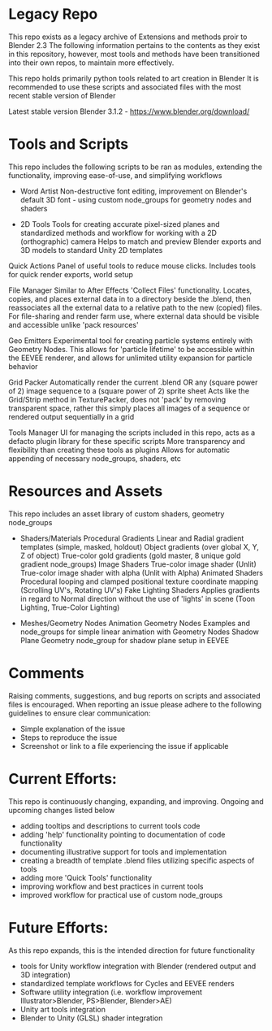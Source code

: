 # Legacy Repo
This repo exists as a legacy archive of Extensions and methods proir to Blender 2.3
The following information pertains to the contents as they exist in this repository, however, most tools and methods have been transitioned into their own repos, to maintain more effectively.

This repo holds primarily python tools related to art creation in Blender
It is recommended to use these scripts and associated files with the most recent stable version of Blender

Latest stable version Blender 3.1.2 - https://www.blender.org/download/

# Tools and Scripts
This repo includes the following scripts to be ran as modules, extending the functionality, improving ease-of-use, and simplifying workflows

- Word Artist
  Non-destructive font editing, improvement on Blender's default 3D font - using custom node_groups for geometry nodes and shaders

- 2D Tools
  Tools for creating accurate pixel-sized planes and standardized methods and workflow for working with a 2D (orthographic) camera
  Helps to match and preview Blender exports and 3D models to standard Unity 2D templates

Quick Actions
  Panel of useful tools to reduce mouse clicks. Includes tools for quick render exports, world setup

File Manager
  Similar to After Effects 'Collect Files' functionality. Locates, copies, and places external data in to a directory beside the .blend, 
  then reassociates all the external data to a relative path to the new (copied) files.
  For file-sharing and render farm use, where external data should be visible and accessible unlike 'pack resources'

Geo Emitters
  Experimental tool for creating particle systems entirely with Geometry Nodes. 
  This allows for 'particle lifetime' to be accessible within the EEVEE renderer,
  and allows for unlimited utility expansion for particle behavior

Grid Packer
  Automatically render the current .blend OR any (square power of 2) image sequence to a (square power of 2) sprite sheet
  Acts like the Grid/Strip method in TexturePacker, does not 'pack' by removing transparent space,
  rather this simply places all images of a sequence or rendered output sequentially in a grid

Tools Manager
  UI for managing the scripts included in this repo, acts as a defacto plugin library for these specific scripts
  More transparency and flexibility than creating these tools as plugins
  Allows for automatic appending of necessary node_groups, shaders, etc
  
# Resources and Assets
This repo includes an asset library of custom shaders, geometry node_groups

- Shaders/Materials
  Procedural Gradients
    Linear and Radial gradient templates (simple, masked, holdout)
    Object gradients (over global X, Y, Z of object)
    True-color gold gradients (gold master, 8 unique gold gradient node_groups)
  Image Shaders
    True-color image shader (Unlit)
    True-color image shader with alpha (Unlit with Alpha)
  Animated Shaders
    Procedural looping and clamped positional texture coordinate mapping (Scrolling UV's, Rotating UV's)
  Fake Lighting Shaders
    Applies gradients in regard to Normal direction without the use of 'lights' in scene (Toon Lighting, True-Color Lighting)

- Meshes/Geometry Nodes
  Animation Geometry Nodes
    Examples and node_groups for simple linear animation with Geometry Nodes
  Shadow Plane
    Geometry node_group for shadow plane setup in EEVEE

# Comments
Raising comments, suggestions, and bug reports on scripts and associated files is encouraged.
When reporting an issue please adhere to the following guidelines to ensure clear communication:
 - Simple explanation of the issue
 - Steps to reproduce the issue
 - Screenshot or link to a file experiencing the issue if applicable

# Current Efforts:
This repo is continuously changing, expanding, and improving. Ongoing and upcoming changes listed below
- adding tooltips and descriptions to current tools code
- adding 'help' functionality pointing to documentation of code functionality
- documenting illustrative support for tools and implementation
- creating a breadth of template .blend files utilizing specific aspects of tools
- adding more 'Quick Tools' functionality
- improving workflow and best practices in current tools
- improved workflow for practical use of custom node_groups

# Future Efforts:
As this repo expands, this is the intended direction for future functionality
- tools for Unity workflow integration with Blender (rendered output and 3D integration)
- standardized template workflows for Cycles and EEVEE renders
- Software utility integration (i.e. workflow improvement Illustrator>Blender, PS>Blender, Blender>AE)
- Unity art tools integration
- Blender to Unity (GLSL) shader integration
